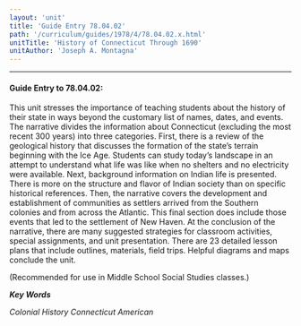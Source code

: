 ```yaml
---
layout: 'unit'
title: 'Guide Entry 78.04.02'
path: '/curriculum/guides/1978/4/78.04.02.x.html'
unitTitle: 'History of Connecticut Through 1690'
unitAuthor: 'Joseph A. Montagna'
---
```


<body>
<hr/>
 <h4>
  Guide Entry to 78.04.02:
 </h4>
 This unit stresses the importance of teaching students about the history of their state in ways beyond the customary list of names, dates, and events.  The narrative divides the information about Connecticut (excluding the most recent 300 years) into three categories.  First, there is a review of the geological history that discusses the formation of the state’s terrain beginning with the Ice Age.  Students can study today’s landscape in an attempt to understand what life was like when no shelters and no electricity were available.  Next, background information on Indian life is presented. There is more on the structure and flavor of Indian society than on specific historical references.  Then, the narrative covers the development and establishment of communities as settlers arrived from the Southern colonies and from across the Atlantic.  This final section does include those events that led to the settlement of New Haven.  At the conclusion of the narrative, there are many suggested strategies for classroom activities, special assignments, and unit presentation.  There are 23 detailed lesson plans that include outlines, materials, field trips.  Helpful diagrams and maps conclude the unit.
 <p>
  (Recommended for use in Middle School Social Studies classes.)
 </p>
<p>
  <b>
   <i>
    Key Words
   </i>
  </b>
  <br/>
 </p>
 <p>
  <i>
   Colonial History Connecticut American
  </i>
 </p>

</body>
